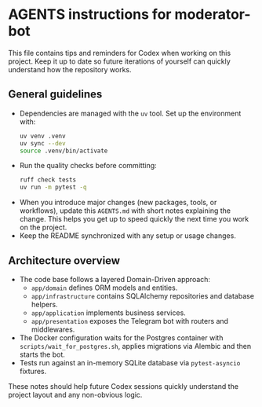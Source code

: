 # AGENTS instructions for moderator-bot

This file contains tips and reminders for Codex when working on this project.
Keep it up to date so future iterations of yourself can quickly understand how
the repository works.

## General guidelines

- Dependencies are managed with the `uv` tool. Set up the environment with:
  ```bash
  uv venv .venv
  uv sync --dev
  source .venv/bin/activate
  ```
- Run the quality checks before committing:
  ```bash
  ruff check tests
  uv run -m pytest -q
  ```
- When you introduce major changes (new packages, tools, or workflows), update
  this `AGENTS.md` with short notes explaining the change. This helps you get up
  to speed quickly the next time you work on the project.
- Keep the README synchronized with any setup or usage changes.

## Architecture overview

- The code base follows a layered Domain-Driven approach:
  - `app/domain` defines ORM models and entities.
  - `app/infrastructure` contains SQLAlchemy repositories and database helpers.
  - `app/application` implements business services.
  - `app/presentation` exposes the Telegram bot with routers and middlewares.
- The Docker configuration waits for the Postgres container with
  `scripts/wait_for_postgres.sh`, applies migrations via Alembic and then starts
  the bot.
- Tests run against an in-memory SQLite database via `pytest-asyncio` fixtures.

These notes should help future Codex sessions quickly understand the project
layout and any non-obvious logic.
